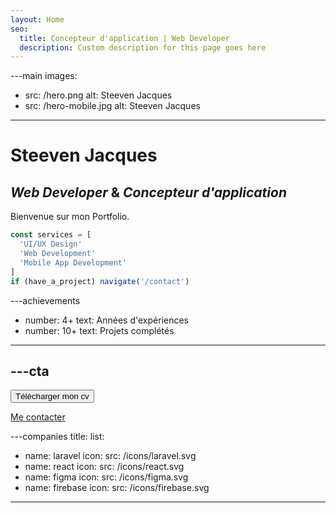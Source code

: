 ```yaml
---
layout: Home
seo:
  title: Concepteur d'application | Web Developer
  description: Custom description for this page goes here
---
```




---main
images:
  - src: /hero.png
    alt: Steeven Jacques
  - src: /hero-mobile.jpg
    alt: Steeven Jacques
---

# <Typewriter>Steeven Jacques</Typewriter>

## *Web Developer* <span>&</span> *Concepteur d'application*

Bienvenue sur mon Portfolio.

```js {2-4} showLineNumbers
const services = [
  'UI/UX Design'
  'Web Development'
  'Mobile App Development'
]
if (have_a_project) navigate('/contact')
```



---achievements
- number: 4+
  text: Années d'expériences
- number: 10+
  text: Projets complétés
---



---cta
---
<Button href="/contact" size="sm">
  Télécharger mon cv
</Button>

[Me contacter](/contact)



---companies
title:
list:
  - name: laravel
    icon:
      src: /icons/laravel.svg
  - name: react
    icon:
      src: /icons/react.svg
  - name: figma
    icon:
      src: /icons/figma.svg
  - name: firebase
    icon:
      src: /icons/firebase.svg
---